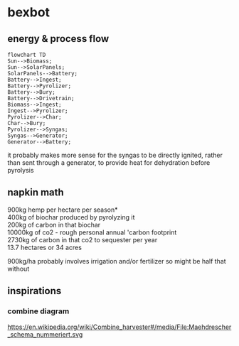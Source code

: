 # bexbot

## energy & process flow
```mermaid
flowchart TD
Sun-->Biomass;
Sun-->SolarPanels;
SolarPanels-->Battery;
Battery-->Ingest;
Battery-->Pyrolizer;
Battery-->Bury;
Battery-->Drivetrain;
Biomass-->Ingest;
Ingest-->Pyrolizer;
Pyrolizer-->Char;
Char-->Bury;
Pyrolizer-->Syngas;
Syngas-->Generator;
Generator-->Battery;
```

it probably makes more sense for the syngas to be directly ignited, rather than sent through a generator, to provide heat for dehydration before pyrolysis

## napkin math
900kg hemp per hectare per season*\
400kg of biochar produced by pyrolyzing it\
200kg of carbon in that biochar\
10000kg of co2 - rough personal annual 'carbon footprint\
2730kg of carbon in that co2 to sequester per year \
13.7 hectares or 34 acres

900kg/ha probably involves irrigation and/or fertilizer so might be half that without

## inspirations
### combine diagram
https://en.wikipedia.org/wiki/Combine_harvester#/media/File:Maehdrescher_schema_nummeriert.svg



